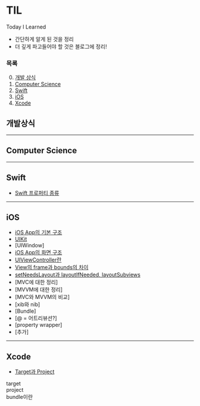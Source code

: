 # TIL
Today I Learned

- 간단하게 알게 된 것을 정리  
- 더 깊게 파고들어야 할 것은 블로그에 정리!

### **목록**
0. [개발 상식](#개발상식)
1. [Computer Science](#computer-science)
2. [Swift](#swift)
3. [iOS](#ios)
4. [Xcode](#xcode)


## **개발상식**


<hr>

## **Computer Science**

<hr>

## **Swift**
- [Swift 프로퍼티 종류](https://github.com/RokwonK/TIL/blob/master/V2/Swift/kind_of_property.md)

<hr>

## **iOS**
- [iOS App의 기본 구조](https://github.com/RokwonK/TIL/blob/master/V2/iOS/앱의_기본_구조.md)
- [UIKit](https://github.com/RokwonK/TIL/blob/master/V2/iOS/UIKit.md)
- [UIWindow]
- [iOS App의 화면 구조]()
- [UIViewController란]()
- [View의 frame과 bounds의 차이](https://github.com/RokwonK/TIL/blob/master/V2/iOS/frame_bounds.md)
- [setNeedsLayout과 layoutIfNeeded, layoutSubviews](https://github.com/RokwonK/TIL/blob/master/V2/iOS/setNeedsLayout_layoutIfNeeded_layoutSubviews.md)
- [MVC에 대한 정리]
- [MVVM에 대한 정리]
- [MVC와 MVVM의 비교]
- [xib와 nib]
- [Bundle]
- [@ = 어트리뷰션?]
- [property wrapper]
- [추가]

<hr>

## **Xcode**
- [Target과 Project]()

target  
project  
bundle이란  

